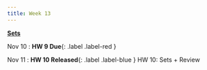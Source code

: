 ```yaml
---
title: Week 13
---
```


**[Sets](https://docs.google.com/presentation/d/1j4wTGJLnYYsXzx46eMGInFfoeyqi4qEKQObe2cGgoo4/edit?usp=sharing)**

Nov 10
:  **HW 9 Due**{: .label .label-red }

Nov 11
:  **HW 10 Released**{: .label .label-blue } HW 10: Sets + Review
